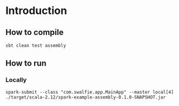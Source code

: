 # Introduction

## How to compile

```
sbt clean test assembly
```

## How to run

### Locally
```
spark-submit --class "com.swalfie.app.MainApp" --master local[4] ./target/scala-2.12/spark-example-assembly-0.1.0-SNAPSHOT.jar 
```
